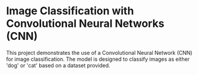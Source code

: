 # Image Classification with Convolutional Neural Networks (CNN)
 This project demonstrates the use of a Convolutional Neural Network (CNN) for image classification. The model is designed to classify images as either 'dog' or 'cat' based on a dataset provided.
